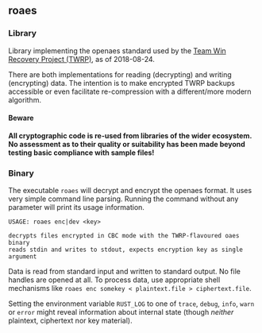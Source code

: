 roaes
-----

### Library

Library implementing the openaes standard used by the [Team Win Recovery Project (TWRP)][1], as of 2018-08-24.

There are both implementations for reading (decrypting) and writing (encrypting) data. The intention is to make encrypted TWRP backups accessible or even facilitate re-compression with a different/more modern algorithm.

#### Beware

**All cryptographic code is re-used from libraries of the wider ecosystem. No assessment as to their quality or suitability has been made beyond testing basic compliance with sample files!**

### Binary

The executable `roaes` will decrypt and encrypt the openaes format. It uses very simple command line parsing. Running the command without any parameter will print its usage information.

```text
USAGE: roaes enc|dev <key>

decrypts files encrypted in CBC mode with the TWRP-flavoured oaes binary
reads stdin and writes to stdout, expects encryption key as single argument
```

Data is read from standard input and written to standard output. No file handles are opened at all. To process data, use appropriate shell mechanisms like `roaes enc somekey < plaintext.file > ciphertext.file`.

Setting the environment variable `RUST_LOG` to one of `trace`, `debug`, `info`, `warn` or `error` might reveal information about internal state (though _neither_ plaintext, ciphertext nor key material).

[1]: <https://github.com/TeamWin/Team-Win-Recovery-Project/tree/58f2132bc3954fc704787d477500a209eedb8e29/openaes>